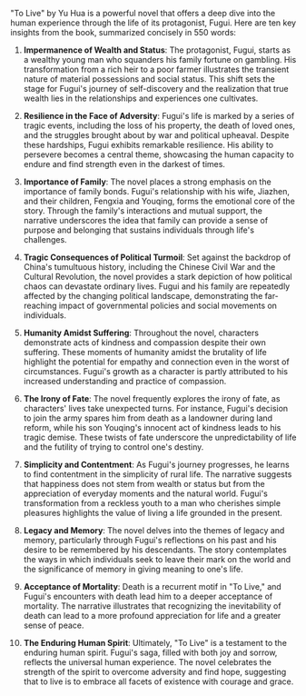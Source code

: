 "To Live" by Yu Hua is a powerful novel that offers a deep dive into the human experience through the life of its protagonist, Fugui. Here are ten key insights from the book, summarized concisely in 550 words:

1. **Impermanence of Wealth and Status**: The protagonist, Fugui, starts as a wealthy young man who squanders his family fortune on gambling. His transformation from a rich heir to a poor farmer illustrates the transient nature of material possessions and social status. This shift sets the stage for Fugui's journey of self-discovery and the realization that true wealth lies in the relationships and experiences one cultivates.

2. **Resilience in the Face of Adversity**: Fugui's life is marked by a series of tragic events, including the loss of his property, the death of loved ones, and the struggles brought about by war and political upheaval. Despite these hardships, Fugui exhibits remarkable resilience. His ability to persevere becomes a central theme, showcasing the human capacity to endure and find strength even in the darkest of times.

3. **Importance of Family**: The novel places a strong emphasis on the importance of family bonds. Fugui's relationship with his wife, Jiazhen, and their children, Fengxia and Youqing, forms the emotional core of the story. Through the family's interactions and mutual support, the narrative underscores the idea that family can provide a sense of purpose and belonging that sustains individuals through life's challenges.

4. **Tragic Consequences of Political Turmoil**: Set against the backdrop of China's tumultuous history, including the Chinese Civil War and the Cultural Revolution, the novel provides a stark depiction of how political chaos can devastate ordinary lives. Fugui and his family are repeatedly affected by the changing political landscape, demonstrating the far-reaching impact of governmental policies and social movements on individuals.

5. **Humanity Amidst Suffering**: Throughout the novel, characters demonstrate acts of kindness and compassion despite their own suffering. These moments of humanity amidst the brutality of life highlight the potential for empathy and connection even in the worst of circumstances. Fugui's growth as a character is partly attributed to his increased understanding and practice of compassion.

6. **The Irony of Fate**: The novel frequently explores the irony of fate, as characters' lives take unexpected turns. For instance, Fugui's decision to join the army spares him from death as a landowner during land reform, while his son Youqing's innocent act of kindness leads to his tragic demise. These twists of fate underscore the unpredictability of life and the futility of trying to control one's destiny.

7. **Simplicity and Contentment**: As Fugui's journey progresses, he learns to find contentment in the simplicity of rural life. The narrative suggests that happiness does not stem from wealth or status but from the appreciation of everyday moments and the natural world. Fugui's transformation from a reckless youth to a man who cherishes simple pleasures highlights the value of living a life grounded in the present.

8. **Legacy and Memory**: The novel delves into the themes of legacy and memory, particularly through Fugui's reflections on his past and his desire to be remembered by his descendants. The story contemplates the ways in which individuals seek to leave their mark on the world and the significance of memory in giving meaning to one's life.

9. **Acceptance of Mortality**: Death is a recurrent motif in "To Live," and Fugui's encounters with death lead him to a deeper acceptance of mortality. The narrative illustrates that recognizing the inevitability of death can lead to a more profound appreciation for life and a greater sense of peace.

10. **The Enduring Human Spirit**: Ultimately, "To Live" is a testament to the enduring human spirit. Fugui's saga, filled with both joy and sorrow, reflects the universal human experience. The novel celebrates the strength of the spirit to overcome adversity and find hope, suggesting that to live is to embrace all facets of existence with courage and grace.
